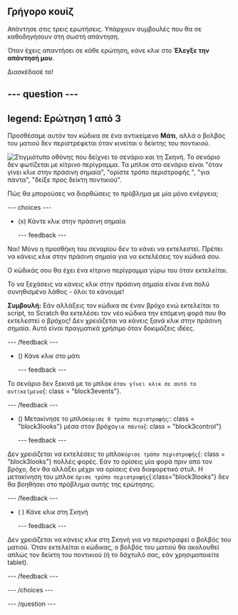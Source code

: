 ## Γρήγορο κουίζ

Απάντησε στις τρεις ερωτήσεις. Υπάρχουν συμβουλές που θα σε καθοδηγήσουν στη σωστή απάντηση.

Όταν έχεις απαντήσει σε κάθε ερώτηση, κάνε κλικ στο **Έλεγξε την απάντησή μου**.

Διασκέδασέ το!

--- question ---
---
legend: Ερώτηση 1 από 3
---

Προσθέσαμε αυτόν τον κώδικα σε ένα αντικείμενο **Μάτι**, αλλά ο βολβός του ματιού δεν περιστρέφεται όταν κινείται ο δείκτης του ποντικιού.

![Στιγμιότυπο οθόνης που δείχνει το σενάριο και τη Σκηνή. Το σενάριο δεν φωτίζεται με κίτρινο περίγραμμα. Τα μπλοκ στο σενάριο είναι "όταν γίνει κλικ στην πράσινη σημαία", "ορίστε τρόπο περιστροφής ", "για πάντα", "δείξε προς δείκτη ποντικιού".](images/code-not-running.png)

Πώς θα μπορούσες να διορθώσεις το πρόβλημα με μία μόνο ενέργεια;

--- choices ---

- (x) Κάντε κλικ στην πράσινη σημαία

  --- feedback ---

Ναι! Μόνο η προσθήκη του σεναρίου δεν το κάνει να εκτελεστεί. Πρέπει να κάνεις κλικ στην πράσινη σημαία για να εκτελέσεις τον κώδικά σου.

Ο κώδικάς σου θα έχει ένα κίτρινο περίγραμμα γύρω του όταν εκτελείται.

Το να ξεχάσεις να κάνεις κλικ στην πράσινη σημαία είναι ένα πολύ συνηθισμένο λάθος - όλοι το κάνουμε!

**Συμβουλή:** Εάν αλλάξεις τον κώδικα σε έναν βρόχο ενώ εκτελείται το script, το Scratch θα εκτελέσει τον νέο κώδικα την επόμενη φορά που θα εκτελεστεί ο βρόχος! Δεν χρειάζεται να κάνεις ξανά κλικ στην πράσινη σημαία. Αυτό είναι πραγματικά χρήσιμο όταν δοκιμάζεις ιδέες.

  --- /feedback ---

- () Κάνε κλικ στο μάτι

  --- feedback ---

Το σενάριο δεν ξεκινά με το μπλοκ `όταν γίνει κλικ σε αυτό το αντικείμενο`{: class = "block3events"}.

  --- /feedback ---

- () Μετακίνησε το μπλοκ`όρισε 0 τρόπο περιστροφής`:: class = "block3looks"} μέσα στον βρόχο`για πάντα`{: class = "block3control"}

  --- feedback ---

Δεν χρειάζεται να εκτελέσεις το μπλοκ`όρισε τρόπο περιστροφής`{: class = "block3looks"} πολλές φορές. Εάν το ορίσεις μία φορά πριν από τον βρόχο, δεν θα αλλάξει μέχρι να ορίσεις ένα διαφορετικό στυλ. Η μετακίνηση του μπλοκ `όρισε τρόπο περιστροφής`{:class="block3looks"} δεν θα βοηθήσει στο πρόβλημα αυτής της ερώτησης.

  --- /feedback ---

- ( ) Κάνε κλικ στη Σκηνή

  --- feedback ---

Δεν χρειάζεται να κάνεις κλικ στη Σκηνή για να περιστραφεί ο βολβός του ματιού. Όταν εκτελείται ο κώδικας, ο βολβός του ματιού θα ακολουθεί απλώς τον δείκτη του ποντικιού (ή το δάχτυλό σας, εάν χρησιμοποιείτε tablet).

  --- /feedback ---

--- /choices ---

--- /question ---
